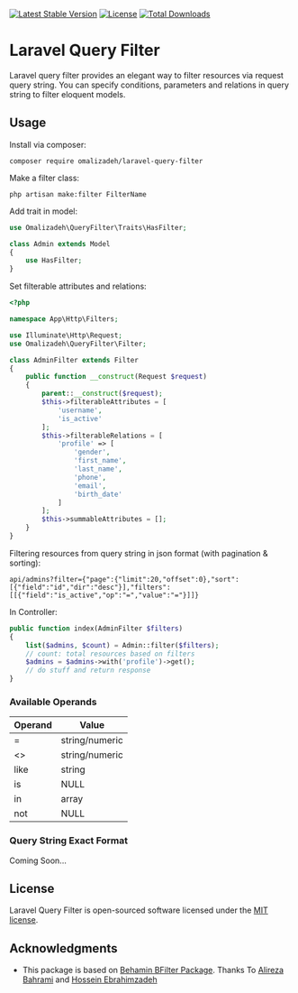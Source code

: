 [![Latest Stable Version](https://poser.pugx.org/omalizadeh/laravel-query-filter/v)](https://packagist.org/packages/omalizadeh/laravel-query-filter)
[![License](https://poser.pugx.org/omalizadeh/laravel-query-filter/license)](https://packagist.org/packages/omalizadeh/laravel-query-filter)
[![Total Downloads](https://poser.pugx.org/omalizadeh/laravel-query-filter/downloads)](https://packagist.org/packages/omalizadeh/laravel-query-filter)
# Laravel Query Filter
Laravel query filter provides an elegant way to filter resources via request query string.
You can specify conditions, parameters and relations in query string to filter eloquent models.

## Usage
Install via composer:
```
composer require omalizadeh/laravel-query-filter
```
Make a filter class:
```
php artisan make:filter FilterName
```
Add trait in model:
```php
use Omalizadeh\QueryFilter\Traits\HasFilter;

class Admin extends Model
{
    use HasFilter;
}
```
Set filterable attributes and relations:
```php
<?php

namespace App\Http\Filters;

use Illuminate\Http\Request;
use Omalizadeh\QueryFilter\Filter;

class AdminFilter extends Filter
{
    public function __construct(Request $request)
    {
        parent::__construct($request);
        $this->filterableAttributes = [
            'username',
            'is_active'
        ];
        $this->filterableRelations = [
            'profile' => [
                'gender',
                'first_name',
                'last_name',
                'phone',
                'email',
                'birth_date'
            ]
        ];
        $this->summableAttributes = [];
    }
}
```
Filtering resources from query string in json format (with pagination & sorting):
```
api/admins?filter={"page":{"limit":20,"offset":0},"sort":[{"field":"id","dir":"desc"}],"filters":[[{"field":"is_active","op":"=","value":"="}]]}
```
In Controller:
```php
public function index(AdminFilter $filters)
{
    list($admins, $count) = Admin::filter($filters);
    // count: total resources based on filters
    $admins = $admins->with('profile')->get();
    // do stuff and return response
}
```
### Available Operands
| Operand  | Value |
|---|---|
| =  | string/numeric |
| <> | string/numeric |
| like | string |
| is | NULL |
| in | array |
| not | NULL |
### Query String Exact Format
Coming Soon...
## License

Laravel Query Filter is open-sourced software licensed under the [MIT license](LICENSE.md).

## Acknowledgments

* This package is based on [Behamin BFilter Package](https://github.com/alirezabahram7/bfilter).
Thanks To [Alireza Bahrami](https://github.com/alirezabahram7) and [Hossein Ebrahimzadeh](https://github.com/Hebrahimzadeh)
